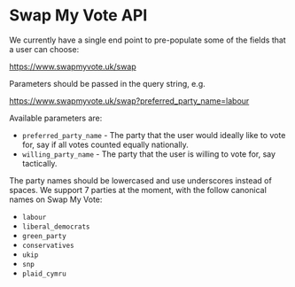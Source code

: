 Swap My Vote API
================

We currently have a single end point to pre-populate some of the fields that a user can choose:

https://www.swapmyvote.uk/swap

Parameters should be passed in the query string, e.g.

https://www.swapmyvote.uk/swap?preferred_party_name=labour

Available parameters are:

* `preferred_party_name` - The party that the user would ideally like to vote for, say if all votes counted equally nationally.
* `willing_party_name` - The party that the user is willing to vote for, say tactically.

The party names should be lowercased and use underscores instead of spaces. We support 7 parties at the moment, with the follow canonical names on Swap My Vote:

* `labour`
* `liberal_democrats`
* `green_party`
* `conservatives`
* `ukip`
* `snp`
* `plaid_cymru`
